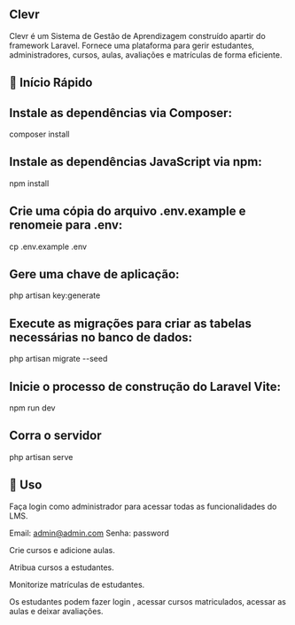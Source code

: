 ## Clevr

Clevr é um Sistema de Gestão de Aprendizagem construído apartir do framework Laravel. Fornece uma plataforma para gerir estudantes, administradores, cursos, aulas, avaliações e matrículas de forma eficiente.


 ## 🚀 Início Rápido

## Instale as dependências via Composer:

 composer install

## Instale as dependências JavaScript via npm:

 npm install

 ## Crie uma cópia do arquivo .env.example e renomeie para .env:

 cp .env.example .env

 ## Gere uma chave de aplicação:

 php artisan key:generate

 ## Execute as migrações para criar as tabelas necessárias no banco de dados:

 php artisan migrate --seed

 ## Inicie o processo de construção do Laravel Vite:

 npm run dev

 ## Corra o servidor

 php artisan serve

 ## 🔧 Uso

Faça login como administrador para acessar todas as funcionalidades do LMS.

Email: admin@admin.com
Senha: password


Crie cursos e adicione aulas.

Atribua cursos a estudantes.

Monitorize matrículas de estudantes.

Os estudantes podem fazer login , acessar cursos matriculados, acessar as aulas e deixar avaliações. 


